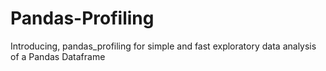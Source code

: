 # Pandas-Profiling
Introducing, pandas_profiling for simple and fast exploratory data analysis of a Pandas Dataframe
